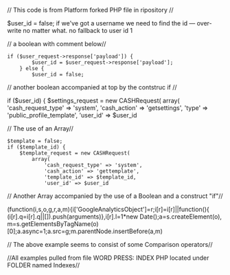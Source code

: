 // This code is from Platform forked PHP file in ripository //


$user_id = false;
 if we've got a username we need to find the id — over-write no matter what. no fallback to user id 1

// a boolean with comment below//

	if ($user_request->response['payload']) {
			$user_id = $user_request->response['payload'];
		} else {
			$user_id = false;
			
// another boolean accompanied at top by the contstruc if //

if ($user_id) {
	$settings_request = new CASHRequest(
		array(
			'cash_request_type' => 'system',
			'cash_action' => 'getsettings',
			'type' => 'public_profile_template',
			'user_id' => $user_id
			
// The use of an Array//

	$template = false;
	if ($template_id) {
		$template_request = new CASHRequest(
			array(
				'cash_request_type' => 'system',
				'cash_action' => 'gettemplate',
				'template_id' => $template_id,
				'user_id' => $user_id
				
// Another Array accompanied by the use of a Boolean and a construct "if"//

(function(i,s,o,g,r,a,m){i['GoogleAnalyticsObject']=r;i[r]=i[r]||function(){
		(i[r].q=i[r].q||[]).push(arguments)},i[r].l=1*new Date();a=s.createElement(o),
		m=s.getElementsByTagName(o)[0];a.async=1;a.src=g;m.parentNode.insertBefore(a,m)
		
// The above example seems to consist of some Comparison operators// 

//All examples pulled from file WORD PRESS: INDEX PHP located under FOLDER named Indexes//